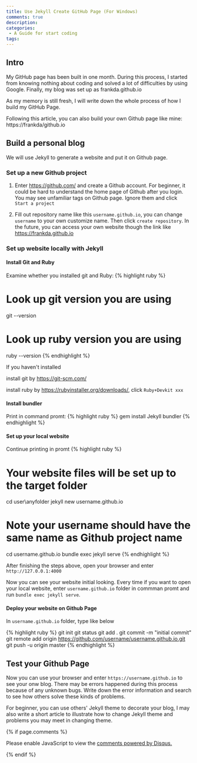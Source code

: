 ```yaml
---
title: Use Jekyll Create GitHub Page (For Windows)
comments: true
description:
categories:
 - A Guide for start coding
tags:
---
```


## Intro

My GitHub page has been built in one month. During this process, I started from knowing nothing about coding and solved a lot of difficulties by using Google. Finally, my blog was set up as frankda.github.io

As my memory is still fresh, I will write down the whole process of how I build my GitHub Page.

Following this article, you can also build your own Github page like mine: https://frankda/github.io



## Build a personal blog

We will use Jekyll to generate a website and put it on Github page.



### Set up a new Github project

1. Enter https://github.com/ and create a Github account. For beginner, it could be hard to understand the home page of Github after you login. You may see unfamiliar tags on Github page. Ignore them and click `Start a project`

2. Fill out repository name like this `username.github.io`, you can change `username` to your own customize name. Then click `create repository`. In the future,  you can access your own website though the link like https://frankda.github.io


### Set up website locally with Jekyll

#### Install Git and Ruby

Examine whether you installed git and Ruby:
{% highlight ruby %}
# Look up git version you are using
git --version

# Look up ruby version you are using
ruby --version
{% endhighlight %}

If you haven't installed

install git by https://git-scm.com/

install ruby by https://rubyinstaller.org/downloads/, click `Ruby+Devkit xxx`

#### Install bundler

Print in command promt:
{% highlight ruby %}
gem install Jekyll bundler
{% endhighlight %}

#### Set up your local website

Continue printing in promt
{% highlight ruby %}
# Your website files will be set up to the target folder
cd user\anyfolder
jekyll new username.github.io
# Note your username should have the same name as Github project name
cd username.github.io
bundle exec jekyll serve
{% endhighlight %}

After finishing the steps above, open your browser and enter `http://127.0.0.1:4000`

Now you can see your website initial looking. Every time if you want to open your local website, enter `username.github.io` folder in commman promt and run `bundle exec jekyll serve`.

#### Deploy your website on Github Page

In `username.github.io` folder, type like below

{% highlight ruby %}
git init
git status
git add .
git commit -m "initial commit"
git remote add origin https://github.com/username/username.github.io.git
git push -u origin master
{% endhighlight %}

## Test your Github Page

Now you can use your browser and enter `https://username.github.io` to see your onw blog. There may be errors happened during this process because of any unknown bugs. Write down the error information and search to see how others solve these kinds of problems.

For beginner, you can use others' Jekyll theme to decorate your blog, I may also write a short article to illustrate how to change Jekyll theme and problems you may meet in changing theme.

{% if page.comments %}

<div id="disqus_thread"></div>
<script>

/**
*  RECOMMENDED CONFIGURATION VARIABLES: EDIT AND UNCOMMENT THE SECTION BELOW TO INSERT DYNAMIC VALUES FROM YOUR PLATFORM OR CMS.
*  LEARN WHY DEFINING THESE VARIABLES IS IMPORTANT: https://disqus.com/admin/universalcode/#configuration-variables*/
/*
var disqus_config = function () {
this.page.url = PAGE_URL;  // Replace PAGE_URL with your page's canonical URL variable
this.page.identifier = PAGE_IDENTIFIER; // Replace PAGE_IDENTIFIER with your page's unique identifier variable
};
*/
(function() { // DON'T EDIT BELOW THIS LINE
var d = document, s = d.createElement('script');
s.src = 'https://frankda.disqus.com/embed.js';
s.setAttribute('data-timestamp', +new Date());
(d.head || d.body).appendChild(s);
})();
</script>
<noscript>Please enable JavaScript to view the <a href="https://disqus.com/?ref_noscript">comments powered by Disqus.</a></noscript>

{% endif %}
